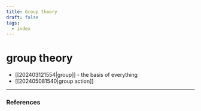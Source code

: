 ```yaml
---
title: Group theory
draft: false
tags:
  - index
---
```

# group theory
- [[202403121554|group]] - the basis of everything
- [[202405081540|group action]]

---
### References
